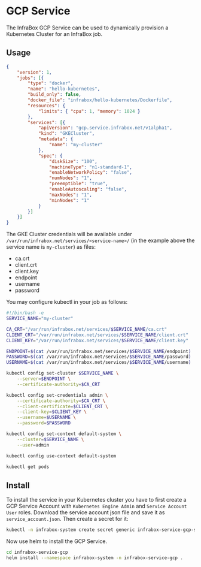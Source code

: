 # GCP Service
The InfraBox GCP Service can be used to dynamically provision a Kubernetes Cluster for an InfraBox job.

## Usage

```json
{
    "version": 1,
    "jobs": [{
        "type": "docker",
        "name": "hello-kubernetes",
        "build_only": false,
        "docker_file": "infrabox/hello-kubernetes/Dockerfile",
        "resources": {
            "limits": { "cpu": 1, "memory": 1024 }
        },
        "services": [{
            "apiVersion": "gcp.service.infrabox.net/v1alpha1",
            "kind": "GKECluster",
            "metadata": {
                "name": "my-cluster"
            },
            "spec": {
                "diskSize": "100",
                "machineType": "n1-standard-1",
                "enableNetworkPolicy": "false",
                "numNodes": "1",
                "preemptible": "true",
                "enableAutoscaling": "false",
                "maxNodes": "1",
                "minNodes": "1"
            }
        }]
    }]
}
```

The GKE Cluster credentials will be available under `/var/run/infrabox.net/services/<service-name>/` (in the example above the service name is `my-cluster`) as files:

- ca.crt
- client.crt
- client.key
- endpoint
- username
- password

You may configure kubectl in your job as follows:

```bash
#!/bin/bash -e
SERVICE_NAME="my-cluster"

CA_CRT="/var/run/infrabox.net/services/$SERVICE_NAME/ca.crt"
CLIENT_CRT="/var/run/infrabox.net/services/$SERVICE_NAME/client.crt"
CLIENT_KEY="/var/run/infrabox.net/services/$SERVICE_NAME/client.key"

ENDPOINT=$(cat /var/run/infrabox.net/services/$SERVICE_NAME/endpoint)
PASSWORD=$(cat /var/run/infrabox.net/services/$SERVICE_NAME/password)
USERNAME=$(cat /var/run/infrabox.net/services/$SERVICE_NAME/username)

kubectl config set-cluster $SERVICE_NAME \
    --server=$ENDPOINT \
    --certificate-authority=$CA_CRT

kubectl config set-credentials admin \
    --certificate-authority=$CA_CRT \
    --client-certificate=$CLIENT_CRT \
    --client-key=$CLIENT_KEY \
    --username=$USERNAME \
    --password=$PASSWORD

kubectl config set-context default-system \
    --cluster=$SERVICE_NAME \
    --user=admin

kubectl config use-context default-system

kubectl get pods
```

## Install
To install the service in your Kubernetes cluster you have to first create a GCP Service Account with `Kubernetes Engine Admin` and `Service Account User` roles.
Download the service account json file and save it as `service_account.json`. Then create a secret for it:

```bash
kubectl -n infrabox-system create secret generic infrabox-service-gcp-sa --from-file ./service_account.json
```

Now use helm to install the GCP Service.

```bash
cd infrabox-service-gcp
helm install --namespace infrabox-system -n infrabox-service-gcp .
```
